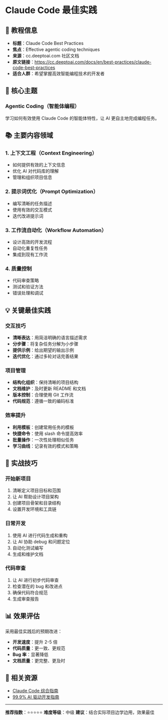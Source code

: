 # Claude Code 最佳实践

## 📖 教程信息

- **标题**：Claude Code Best Practices
- **焦点**：Effective agentic coding techniques
- **来源**：cc.deeptoai.com 社区文档
- **原文链接**：https://cc.deeptoai.com/docs/en/best-practices/claude-code-best-practices
- **适合人群**：希望掌握高效智能编程技术的开发者

## 🎯 核心主题

### Agentic Coding（智能体编程）
学习如何有效使用 Claude Code 的智能体特性，让 AI 更自主地完成编程任务。

## 📚 主要内容领域

### 1. **上下文工程（Context Engineering）**
- 如何提供有效的上下文信息
- 优化 AI 对代码库的理解
- 管理和组织项目信息

### 2. **提示词优化（Prompt Optimization）**
- 编写清晰的任务描述
- 使用有效的交互模式
- 迭代改进提示词

### 3. **工作流自动化（Workflow Automation）**
- 设计高效的开发流程
- 自动化重复性任务
- 集成到现有工作流

### 4. **质量控制**
- 代码审查策略
- 测试和验证方法
- 错误处理和调试

## 💡 关键最佳实践

### 交互技巧
- **清晰表达**：用简洁明确的语言描述需求
- **分步骤**：将复杂任务分解为小步骤
- **提供示例**：给出期望的输出示例
- **迭代优化**：通过多轮对话完善结果

### 项目管理
- **结构化组织**：保持清晰的项目结构
- **文档维护**：及时更新 README 和文档
- **版本控制**：合理使用 Git 工作流
- **代码规范**：遵循一致的编码标准

### 效率提升
- **利用模板**：创建常用任务的模板
- **快捷命令**：使用 slash 命令提高效率
- **批量操作**：一次性处理相似任务
- **学习曲线**：记录有效的模式和策略

## 🚀 实战技巧

### 开始新项目
1. 清晰定义项目目标和范围
2. 让 AI 帮助设计项目架构
3. 创建项目骨架和目录结构
4. 设置开发环境和工具链

### 日常开发
1. 使用 AI 进行代码生成和重构
2. 让 AI 协助 debug 和问题定位
3. 自动化测试编写
4. 生成和维护文档

### 代码审查
1. 让 AI 进行初步代码审查
2. 检查潜在的 bug 和改进点
3. 确保代码符合规范
4. 生成审查报告

## 📊 效果评估

采用最佳实践后的预期改进：
- **开发速度**：提升 2-5 倍
- **代码质量**：更一致、更规范
- **Bug 率**：显著降低
- **文档质量**：更完整、更及时

## 🔗 相关资源

- [Claude Code 综合指南](https://cc.deeptoai.com/docs/en/best-practices/claude-code-comprehensive-guide)
- [99.9% AI 驱动开发指南](https://cc.deeptoai.com/docs/en/best-practices/99-percent-ai-development-comprehensive-guide)

---

**推荐指数**：⭐⭐⭐⭐⭐
**难度等级**：中级
**建议**：结合实际项目边学边用，效果最佳
